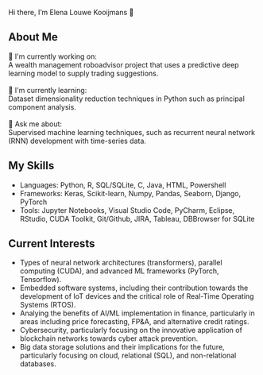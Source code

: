 Hi there, I’m Elena Louwe Kooijmans 👋

## About Me
🔭  I'm currently working on: <br>
A wealth management roboadvisor project that uses a predictive deep learning model to supply trading suggestions. <br><br>
🌱  I'm currently learning: <br>
Dataset dimensionality reduction techniques in Python such as principal component analysis. <br><br>
💬 Ask me about: <br>
Supervised machine learning techniques, such as recurrent neural network (RNN) development with time-series data. 

## My Skills
- Languages: Python, R, SQL/SQLite, C, Java, HTML, Powershell
- Frameworks: Keras, Scikit-learn, Numpy, Pandas, Seaborn, Django, PyTorch
- Tools: Jupyter Notebooks, Visual Studio Code, PyCharm, Eclipse, RStudio, CUDA Toolkit, Git/Github, JIRA, Tableau, DBBrowser for SQLite 

## Current Interests
- Types of neural network architectures (transformers), parallel computing (CUDA), and advanced ML frameworks (PyTorch, Tensorflow).
- Embedded software systems, including their contribution towards the development of IoT devices and the critical role of Real-Time Operating Systems (RTOS). 
- Analying the benefits of AI/ML implementation in finance, particularly in areas including price forecasting, FP&A, and alternative credit ratings.
- Cybersecurity, particularly focusing on the innovative application of blockchain networks towards cyber attack prevention.
- Big data storage solutions and their implications for the future, particularly focusing on cloud, relational (SQL), and non-relational databases. 





<!---
elouwekooijmans/elouwekooijmans is a ✨ special ✨ repository because its `README.md` (this file) appears on your GitHub profile.
You can click the Preview link to take a look at your changes.
--->
